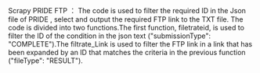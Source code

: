 Scrapy PRIDE FTP ：
      The code is used to filter the required ID in the Json file of PRIDE , select and output the required FTP link to the TXT file.
      The code is divided into two functions.The first function, filetrateid, is used to filter the ID of the condition in the json text ("submissionType": "COMPLETE").The filtrate_Link is used to filter the FTP link in a link that has been expanded by an ID that matches the criteria in the previous function ("fileType": "RESULT").
